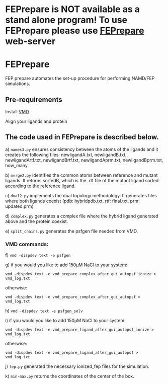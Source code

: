 # FEPrepare is NOT available as a stand alone program! To use FEPrepare please use [FEPrepare](https://feprepare.vi-seem.eu/) web-server


# FEPrepare

FEP prepare automates the set-up procedure for performing NAMD/FEP simulations. 

## Pre-requirements

Install [VMD](https://www.ks.uiuc.edu/Development/Download/download.cgi?PackageName=VMD)

Align your ligands and protein

## The code used in FEPrepare is described below.

a) `names3.py` ensures consistency between the atoms of the ligands and it creates the following files: newligandA.txt, newligandB.txt, newligandArtf.txt, newligandBrtf.txt, newligandAprm.txt, newligandBprm.txt, how_many.

b) `merge2.py` identifies the common atoms between reference and mutant ligands. It returns sortedB, which is the .rtf file of the mutant ligand sorted          according to the reference ligand.

c) `dual2.py` implements the dual topology methodology. It generates files where both ligands coexist (pdb: hybridpdb.txt, rtf: final.txt, prm: updated.prm)

d) `complex.py` generates a complex file where the hybrid ligand generated above and the protein coexist.

e) `split_chains.py` generates the psfgen file needed from VMD.

### VMD commands:

f) `vmd -dispdev text -e psfgen`


g) if you would you like to add 150μΜ NaCl to your system:

`vmd -dispdev text -e vmd_prepare_complex_after_gui_autopsf_ionize > vmd_log.txt`
        
   otherwise:
   
`vmd -dispdev text -e vmd_prepare_complex_after_gui_autopsf > vmd_log.txt`

h) `vmd -dispdev text -e psfgen_solv`

i) if you would you like to add 150μΜ NaCl to your system:

`vmd -dispdev text -e vmd_prepare_ligand_after_gui_autopsf_ionize > vmd_log.txt`
   
   otherwise:
   
`vmd -dispdev text -e vmd_prepare_ligand_after_gui_autopsf > vmd_log.txt`

j) `fep.py` generated the necessary ionized_fep files for the simulation.

k) `min-max.py` returns the coordinates of the center of the box.
